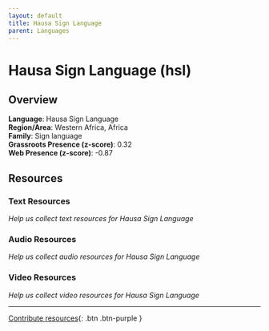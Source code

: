 ```yaml
---
layout: default
title: Hausa Sign Language
parent: Languages
---
```


# Hausa Sign Language (hsl)

## Overview

**Language**: Hausa Sign Language  
**Region/Area**: Western Africa, Africa  
**Family**: Sign language  
**Grassroots Presence (z-score)**: 0.32  
**Web Presence (z-score)**: -0.87  

## Resources

### Text Resources
*Help us collect text resources for Hausa Sign Language*

### Audio Resources
*Help us collect audio resources for Hausa Sign Language*

### Video Resources
*Help us collect video resources for Hausa Sign Language*

---

[Contribute resources](https://forms.office.com/e/1SfLJx3u1r){: .btn .btn-purple }
